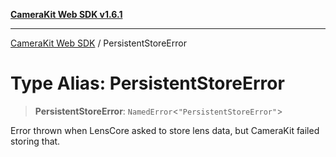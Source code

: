 [**CameraKit Web SDK v1.6.1**](../README.md)

***

[CameraKit Web SDK](../globals.md) / PersistentStoreError

# Type Alias: PersistentStoreError

> **PersistentStoreError**: `NamedError`\<`"PersistentStoreError"`\>

Error thrown when LensCore asked to store lens data, but CameraKit failed storing that.
